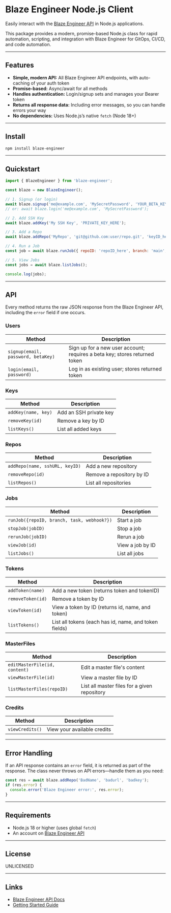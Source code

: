 # Blaze Engineer Node.js Client

&#x20;&#x20;

Easily interact with the [Blaze Engineer API](https://api.blaze.engineer/) in Node.js applications.

This package provides a modern, promise-based Node.js class for rapid automation, scripting, and integration with Blaze Engineer for GitOps, CI/CD, and code automation.

---

## Features

- **Simple, modern API:** All Blaze Engineer API endpoints, with auto-caching of your auth token
- **Promise-based:** Async/await for all methods
- **Handles authentication:** Login/signup sets and manages your Bearer token
- **Returns all response data:** Including error messages, so you can handle errors your way
- **No dependencies:** Uses Node.js’s native `fetch` (Node 18+)

---

## Install

```bash
npm install blaze-engineer
```

---

## Quickstart

```js
import { BlazeEngineer } from 'blaze-engineer';

const blaze = new BlazeEngineer();

// 1. Signup (or login)
await blaze.signup('me@example.com', 'MySecretPassword', 'YOUR_BETA_KEY');
// or: await blaze.login('me@example.com', 'MySecretPassword');

// 2. Add SSH Key
await blaze.addKey('My SSH Key', 'PRIVATE_KEY_HERE');

// 3. Add a Repo
await blaze.addRepo('MyRepo', 'git@github.com:user/repo.git', 'keyID_here');

// 4. Run a Job
const job = await blaze.runJob({ repoID: 'repoID_here', branch: 'main', task: 'analyze' });

// 5. View Jobs
const jobs = await blaze.listJobs();

console.log(jobs);
```

---

## API

Every method returns the raw JSON response from the Blaze Engineer API, including the `error` field if one occurs.

### Users

| Method                             | Description                                                                |
| ---------------------------------- | -------------------------------------------------------------------------- |
| `signup(email, password, betaKey)` | Sign up for a new user account; requires a beta key; stores returned token |
| `login(email, password)`           | Log in as existing user; stores returned token                             |

### Keys

| Method              | Description            |
| ------------------- | ---------------------- |
| `addKey(name, key)` | Add an SSH private key |
| `removeKey(id)`     | Remove a key by ID     |
| `listKeys()`        | List all added keys    |

### Repos

| Method                         | Description               |
| ------------------------------ | ------------------------- |
| `addRepo(name, sshURL, keyID)` | Add a new repository      |
| `removeRepo(id)`               | Remove a repository by ID |
| `listRepos()`                  | List all repositories     |

### Jobs

| Method                                     | Description      |
| ------------------------------------------ | ---------------- |
| `runJob({repoID, branch, task, webhook?})` | Start a job      |
| `stopJob(jobID)`                           | Stop a job       |
| `rerunJob(jobID)`                          | Rerun a job      |
| `viewJob(id)`                              | View a job by ID |
| `listJobs()`                               | List all jobs    |

### Tokens

| Method            | Description                                           |
| ----------------- | ----------------------------------------------------- |
| `addToken(name)`  | Add a new token (returns token and tokenID)           |
| `removeToken(id)` | Remove a token by ID                                  |
| `viewToken(id)`   | View a token by ID (returns id, name, and token)      |
| `listTokens()`    | List all tokens (each has id, name, and token fields) |

### MasterFiles

| Method                        | Description                                  |
|-------------------------------| -------------------------------------------- |
| `editMasterFile(id, content)` | Edit a master file's content                 |
| `viewMasterFile(id)`          | View a master file by ID                     |
| `listMasterFiles(repoID)`     | List all master files for a given repository |

### Credits

| Method          | Description                 |
| --------------- | --------------------------- |
| `viewCredits()` | View your available credits |

---

## Error Handling

If an API response contains an `error` field, it is returned as part of the response. The class never throws on API errors—handle them as you need:

```js
const res = await blaze.addRepo('BadName', 'badurl', 'badkey');
if (res.error) {
  console.error('Blaze Engineer error:', res.error);
}
```

---

## Requirements

- Node.js 18 or higher (uses global `fetch`)
- An account on [Blaze Engineer API](https://api.blaze.engineer/)

---

## License

UNLICENSED

---

## Links

- [Blaze Engineer API Docs](https://blaze.engineer/apiDocs)
- [Getting Started Guide](https://blaze.engineer/gettingStarted)
